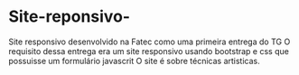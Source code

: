 # Site-reponsivo-
Site responsivo desenvolvido na Fatec como uma primeira entrega do TG 
O requisito dessa entrega era um site responsivo usando bootstrap e css que possuisse um formulário javascrit
O site é sobre técnicas artisticas.
